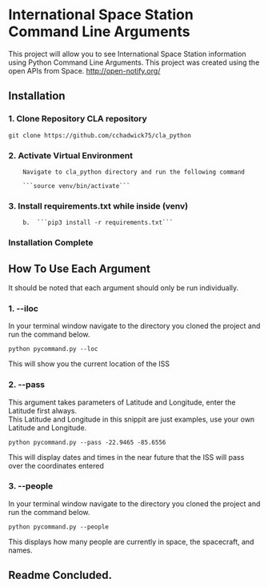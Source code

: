 # International Space Station Command Line Arguments 
This project will allow you to see International Space Station information using Python Command Line Arguments.  This project was created using the open APIs from Space.
http://open-notify.org/


## Installation

### 1.  Clone Repository CLA repository
```
git clone https://github.com/cchadwick75/cla_python
```

### 2.  Activate Virtual Environment

        Navigate to cla_python directory and run the following command

        ```source venv/bin/activate```

### 3.  Install requirements.txt while inside (venv)
        b.  ```pip3 install -r requirements.txt```

### Installation Complete

## How To Use Each Argument
It should be noted that each argument should only be run individually.

### 1.  --iloc

In your terminal window navigate to the directory you cloned the project and run the command below.  
```
python pycommand.py --loc
```
This will show you the current location of the ISS

### 2.  --pass

This argument takes parameters of Latitude and Longitude, enter the Latitude first always.  
This Latitude and Longitude in this snippit are just examples, use your own Latitude and Longitude. 

```
python pycommand.py --pass -22.9465 -85.6556
```
This will display dates and times in the near future that the ISS will pass over the coordinates entered

### 3.  --people
In your terminal window navigate to the directory you cloned the project and run the command below.  
```
python pycommand.py --people
```
This displays how many people are currently in space, the spacecraft, and names.

## Readme Concluded.
